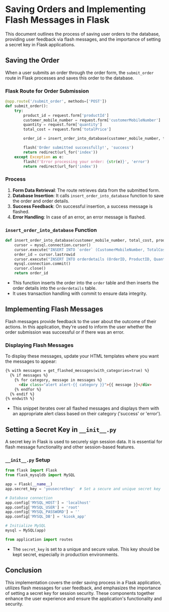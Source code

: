 # Saving Orders and Implementing Flash Messages in Flask

This document outlines the process of saving user orders to the database, providing user feedback via flash messages, and the importance of setting a secret key in Flask applications.

## Saving the Order

When a user submits an order through the order form, the `submit_order` route in Flask processes and saves this order to the database.

### Flask Route for Order Submission

```python
@app.route('/submit_order', methods=['POST'])
def submit_order():
    try:
        product_id = request.form['productId']
        customer_mobile_number = request.form['customerMobileNumber']
        quantity = request.form['quantity']
        total_cost = request.form['totalPrice']

        order_id = insert_order_into_database(customer_mobile_number, total_cost, product_id, quantity)

        flash('Order submitted successfully!', 'success')
        return redirect(url_for('index'))
    except Exception as e:
        flash(f'Error processing your order: {str(e)}', 'error')
        return redirect(url_for('index'))
```

### Process

1. **Form Data Retrieval**: The route retrieves data from the submitted form.
2. **Database Insertion**: It calls `insert_order_into_database` function to save the order and order details.
3. **Success Feedback**: On successful insertion, a success message is flashed.
4. **Error Handling**: In case of an error, an error message is flashed.

### `insert_order_into_database` Function

```python
def insert_order_into_database(customer_mobile_number, total_cost, product_id, quantity):
    cursor = mysql.connection.cursor()
    cursor.execute("INSERT INTO `order` (CustomerMobileNumber, TotalCost) VALUES (%s, %s)", (customer_mobile_number, total_cost))
    order_id = cursor.lastrowid
    cursor.execute("INSERT INTO orderdetails (OrderID, ProductID, Quantity) VALUES (%s, %s, %s)", (order_id, product_id, quantity))
    mysql.connection.commit()
    cursor.close()
    return order_id
```

- This function inserts the order into the `order` table and then inserts the order details into the `orderdetails` table.
- It uses transaction handling with commit to ensure data integrity.

## Implementing Flash Messages

Flash messages provide feedback to the user about the outcome of their actions. In this application, they're used to inform the user whether the order submission was successful or if there was an error.

### Displaying Flash Messages

To display these messages, update your HTML templates where you want the messages to appear:

```html
{% with messages = get_flashed_messages(with_categories=true) %}
  {% if messages %}
    {% for category, message in messages %}
      <div class="alert alert-{{ category }}">{{ message }}</div>
    {% endfor %}
  {% endif %}
{% endwith %}
```

- This snippet iterates over all flashed messages and displays them with an appropriate alert class based on their category ('success' or 'error').

## Setting a Secret Key in `__init__.py`

A secret key in Flask is used to securely sign session data. It is essential for flash message functionality and other session-based features.

### `__init__.py` Setup

```python
from flask import Flask
from flask_mysqldb import MySQL

app = Flask(__name__)
app.secret_key = 'yousecretkey'  # Set a secure and unique secret key

# Database connection
app.config['MYSQL_HOST'] = 'localhost'
app.config['MYSQL_USER'] = 'root'
app.config['MYSQL_PASSWORD'] = ''
app.config['MYSQL_DB'] = 'kiosk_app'

# Initialize MySQL
mysql = MySQL(app)

from application import routes
```

- The `secret_key` is set to a unique and secure value. This key should be kept secret, especially in production environments.

## Conclusion

This implementation covers the order saving process in a Flask application, utilizes flash messages for user feedback, and emphasizes the importance of setting a secret key for session security. These components together enhance the user experience and ensure the application's functionality and security.
